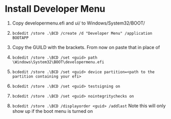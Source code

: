 # Install Developer Menu

1. Copy developermenu.efi and ui/ to Windows/System32/BOOT/

2. `bcdedit /store .\BCD /create /d "Developer Menu" /application BOOTAPP`

3. Copy the GUILD with the brackets. From now on paste that in place of <guid>

4. `bcdedit /store .\BCD /set <guid> path \Windows\System32\BOOT\developermenu.efi`

5. `bcdedit /store .\BCD /set <guid> device partition=<path to the partition containing your efi>`

6. `bcdedit /store .\BCD /set <guid> testsigning on`

7. `bcdedit /store .\BCD /set <guid> nointegritychecks on`

8. `bcdedit /store .\BCD /displayorder <guid> /addlast` Note this will only show up if the boot menu is turned on
